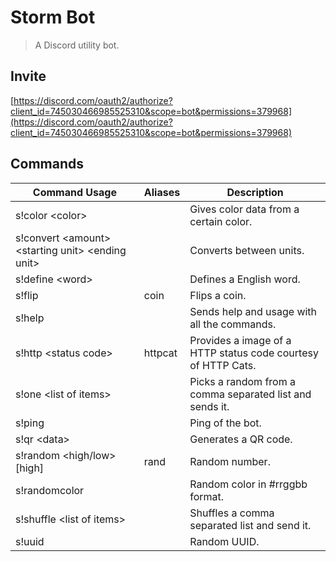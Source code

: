 # Storm Bot
> A Discord utility bot.

## Invite
[https://discord.com/oauth2/authorize?client_id=745030466985525310&scope=bot&permissions=379968](https://discord.com/oauth2/authorize?client_id=745030466985525310&scope=bot&permissions=379968)

## Commands
| Command Usage | Aliases | Description |
|-|-|-|
| s!color \<color\> |  | Gives color data from a certain color. |
| s!convert \<amount\> \<starting unit\> \<ending unit\> |  | Converts between units. |
| s!define \<word\> |  | Defines a English word. |
| s!flip | coin | Flips a coin. |
| s!help |  | Sends help and usage with all the commands. |
| s!http \<status code\> | httpcat | Provides a image of a HTTP status code courtesy of HTTP Cats. |
| s!one \<list of items\> |  | Picks a random from a comma separated list and sends it. |
| s!ping |  | Ping of the bot. |
| s!qr \<data\> |  | Generates a QR code. |
| s!random <high/low> [high] | rand | Random number. |
| s!randomcolor |  | Random color in #rrggbb format. |
| s!shuffle \<list of items\> |  | Shuffles a comma separated list and send it. |
| s!uuid |  | Random UUID. |
